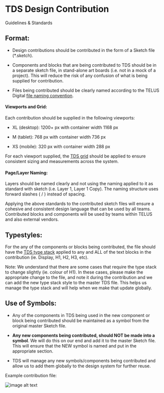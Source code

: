 # TDS Design Contribution

Guidelines & Standards

## Format:

* Design contributions should be contributed in the form of a Sketch file (*.sketch).

* Components and blocks that are being contributed to TDS should be in a separate sketch file, in stand-alone art boards (i.e. not in a mock of a project). This will reduce the risk of any confusion of what is being supplied for contribution.

* Files being contributed should be clearly named according to the TELUS Digital [file naming convention](https://docs.google.com/a/telus.com/document/d/1qqqwh3srXp8owsGEx_RnImyPxr6bP6KV1dfp7kV3o6g/edit?usp=sharing).

#### Viewports and Grid:

Each contribution should be supplied in the following viewports:

* XL (desktop): 1200+ px with container width 1168 px

* M (tablet): 768 px with container width 736 px

* XS (mobile): 320 px with container width 288 px

For each viewport supplied, the [TDS grid](http://tds.telus.com/3-Foundational-Elements/4-grid.html) should be applied to ensure consistent sizing and measurements across the system.

#### Page/Layer Naming:

Layers should be named clearly and not using the naming applied to it as standard with sketch (i.e. Layer 1, Layer 1 Copy). The naming structure uses forward slashes ( / ) instead of spacing.

Applying the above standards to the contributed sketch files will ensure a cohesive and consistent design language that can be used by all teams. Contributed blocks and components will be used by teams within TELUS and also external vendors.

## Typestyles: 

For the any of the components or blocks being contributed, the file should have the [TDS type stack](http://tds.telus.com/3-Foundational-Elements/6-typography.html) applied to any and ALL of the text blocks in the contribution (ie. Display, H1, H2, H3, etc). 

Note: We understand that there are some cases that require the type stack to change slightly (ie. colour of H1). In these cases, please make the appropriate change to the file, and note it during the contribution and we can add the new type stack style to the master TDS file. This helps us manage the type stack and will help when we make that update globally.

## Use of Symbols:

* Any of the components in TDS being used in the new component or block being contributed should be maintained as a symbol from the original master Sketch file. 

* **Any new components being contributed, should NOT be made into a symbol**. We will do this on our end and add it to the master Sketch file. This will ensure that the NEW symbol is named and put in the appropriate section. 

* TDS will manage any new symbols/components being contributed and allow us to add them globally to the design system for further reuse.

Example contribution file:

![image alt text](image_0.png)
